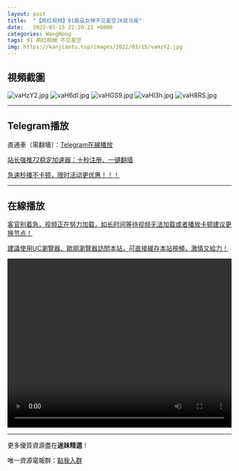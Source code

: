 ```yaml
---
layout: post
title:  "【网红视频】91极品女神不见星空JK双马尾"
date:   2022-03-15 22:20:22 +0800
categories: WangHong
tags: 91 网红视频 不见星空
img: https://kanjiantu.top/images/2022/03/15/vaHzY2.jpg
---
```



## 視頻截圖

![vaHzY2.jpg](https://kanjiantu.top/images/2022/03/15/vaHzY2.jpg)
![vaH6dI.jpg](https://kanjiantu.top/images/2022/03/15/vaH6dI.jpg)
![vaHGS9.jpg](https://kanjiantu.top/images/2022/03/15/vaHGS9.jpg)
![vaHl3h.jpg](https://kanjiantu.top/images/2022/03/15/vaHl3h.jpg)
![vaH8RS.jpg](https://kanjiantu.top/images/2022/03/15/vaH8RS.jpg)

* * *
## Telegram播放

直通車（需翻墻）：[Telegram在線播放](https://t.me/mimeijingxuan/53)

<u>站长强推72稳定加速器：[十秒注册、一键翻墙](https://72vpn.xyz/#/register?code=mimei) </u>


<u>急速秒播不卡顿，限时活动更优惠！！！</u>
* * *
## 在線播放
<u>客官别着急，视频正在努力加载，如长时间等待视频无法加载或者播放卡顿建议更换节点！</u>

<u>建議使用UC瀏覽器、歐朋瀏覽器訪問本站，可直接緩存本站視頻，激情又給力！</u>
<center><video src="https://publer.io/uploads/tmp/1648038051-24142-0687-5442/6eb5e9b11562b4a06f0c30f9dabc1a11.mp4" width="100%" height="380px"  controls="controls"></video></center>

* * *
更多優質資源盡在**迷妹精選**！

唯一資源電報群：[點我入群](https://t.me/mimeijingxuan)


